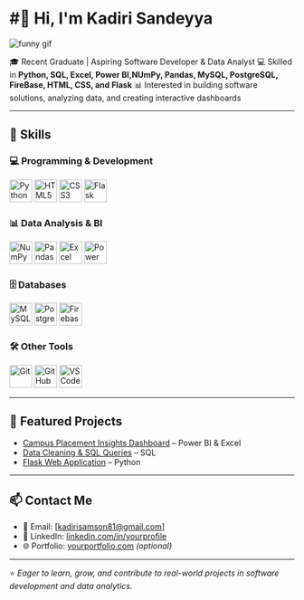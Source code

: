 # #👋 Hi, I'm Kadiri Sandeyya

![funny gif](https://media.giphy.com/media/your-gif-url/giphy.gif)


🎓 Recent Graduate | Aspiring Software Developer & Data Analyst
💻 Skilled in **Python, SQL, Excel, Power BI,NUmPy, Pandas, MySQL, PostgreSQL, FireBase, HTML, CSS, and Flask**
📊 Interested in building software solutions, analyzing data, and creating interactive dashboards

---

## 🔧 Skills  

### 💻 Programming & Development  
<p align="left">
  <img src="https://cdn.jsdelivr.net/gh/devicons/devicon/icons/python/python-original.svg" alt="Python" width="40" height="40"/>
  <img src="https://cdn.jsdelivr.net/gh/devicons/devicon/icons/html5/html5-original.svg" alt="HTML5" width="40" height="40"/>
  <img src="https://cdn.jsdelivr.net/gh/devicons/devicon/icons/css3/css3-original.svg" alt="CSS3" width="40" height="40"/>
  <img src="https://cdn.jsdelivr.net/gh/devicons/devicon/icons/flask/flask-original.svg" alt="Flask" width="40" height="40"/>
</p>  

### 📊 Data Analysis & BI  
<p align="left">
  <img src="https://cdn.jsdelivr.net/gh/devicons/devicon/icons/numpy/numpy-original.svg" alt="NumPy" width="40" height="40"/>
  <img src="https://cdn.jsdelivr.net/gh/devicons/devicon/icons/pandas/pandas-original.svg" alt="Pandas" width="40" height="40"/>
  <img src="https://img.icons8.com/color/48/000000/microsoft-excel-2019--v1.png" alt="Excel" width="40" height="40"/>
  <img src="https://img.icons8.com/color/48/000000/power-bi.png" alt="Power BI" width="40" height="40"/>
</p>  

### 🗄️ Databases  
<p align="left">
  <img src="https://cdn.jsdelivr.net/gh/devicons/devicon/icons/mysql/mysql-original.svg" alt="MySQL" width="40" height="40"/>
  <img src="https://cdn.jsdelivr.net/gh/devicons/devicon/icons/postgresql/postgresql-original.svg" alt="PostgreSQL" width="40" height="40"/>
  <img src="https://cdn.jsdelivr.net/gh/devicons/devicon/icons/firebase/firebase-plain.svg" alt="Firebase" width="40" height="40"/>
</p>  

### 🛠️ Other Tools  
<p align="left">
  <img src="https://cdn.jsdelivr.net/gh/devicons/devicon/icons/git/git-original.svg" alt="Git" width="40" height="40"/>
  <img src="https://cdn.jsdelivr.net/gh/devicons/devicon/icons/github/github-original.svg" alt="GitHub" width="40" height="40"/>
  <img src="https://cdn.jsdelivr.net/gh/devicons/devicon/icons/vscode/vscode-original.svg" alt="VS Code" width="40" height="40"/>
</p>  


---

## 📂 Featured Projects
- [Campus Placement Insights Dashboard](https://github.com/yourusername/placement-dashboard) – Power BI & Excel  
- [Data Cleaning & SQL Queries](https://github.com/yourusername/sql-project) – SQL  
- [Flask Web Application](https://github.com/yourusername/flask-project) – Python  

---

## 📫 Contact Me
- 📧 Email: [kadirisamson81@gmail.com]  
- 💼 LinkedIn: [linkedin.com/in/yourprofile](https://www.linkedin.com/in/kadirisandeyya)  
- 🌐 Portfolio: [yourportfolio.com](https://yourportfolio.com) *(optional)*  

---

⭐️ *Eager to learn, grow, and contribute to real-world projects in software development and data analytics.*  

